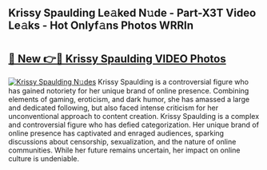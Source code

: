 ## Krissy Spaulding Le𝚊ked N𝚞de - Part-X3T Video Le𝚊ks - Hot Onlyf𝚊ns Photos WRRIn

# <h2><a href="http://ab46194.deff.icu/?id=Krissy+Spaulding">🔗 New 👉🔴 Krissy Spaulding VIDEO Photos</a></h2>

[![Krissy Spaulding N𝚞des](https://i.imgur.com/rIISA9y.gif)](http://ab46194.deff.icu/?id=Krissy+Spaulding)
Krissy Spaulding is a controversial figure who has gained notoriety for her unique brand of online presence. Combining elements of gaming, eroticism, and dark humor, she has amassed a large and dedicated following, but also faced intense criticism for her unconventional approach to content creation. Krissy Spaulding is a complex and controversial figure who has defied categorization. Her unique brand of online presence has captivated and enraged audiences, sparking discussions about censorship, sexualization, and the nature of online communities. While her future remains uncertain, her impact on online culture is undeniable.

